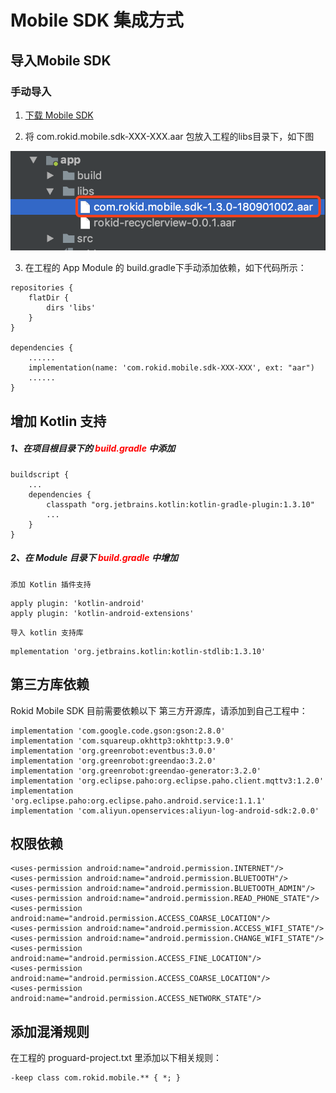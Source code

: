 # Mobile SDK 集成方式
 
## 导入Mobile SDK

### 手动导入

1. [下载 Mobile SDK](https://github.com/Rokid/RokidMobileSDKAndroidDemo/tree/master/RokidSDK)

2. 将 com.rokid.mobile.sdk-XXX-XXX.aar 包放入工程的libs目录下，如下图

![](media/sdkLib.png)

3. 在工程的 App Module 的 build.gradle下手动添加依赖，如下代码所示：

```
repositories {
    flatDir {
        dirs 'libs'
    }
}
    
dependencies {
    ......
    implementation(name: 'com.rokid.mobile.sdk-XXX-XXX', ext: "aar")
    ......
}
```

## 增加 Kotlin 支持

##### 1、在项目根目录下的 <font color=red>build.gradle </font>中添加

```
buildscript {
    ...
    dependencies {
        classpath "org.jetbrains.kotlin:kotlin-gradle-plugin:1.3.10"
        ...
    }
}
```

##### 2、在 Module 目录下 <font color=red> build.gradle </font> 中增加

    添加 Kotlin 插件支持

```
apply plugin: 'kotlin-android'
apply plugin: 'kotlin-android-extensions'
```

    导入 kotlin 支持库

```
mplementation 'org.jetbrains.kotlin:kotlin-stdlib:1.3.10'
```

## 第三方库依赖

Rokid Mobile SDK 目前需要依赖以下 第三方开源库，请添加到自己工程中：

```
implementation 'com.google.code.gson:gson:2.8.0'
implementation 'com.squareup.okhttp3:okhttp:3.9.0'
implementation 'org.greenrobot:eventbus:3.0.0'
implementation 'org.greenrobot:greendao:3.2.0'
implementation 'org.greenrobot:greendao-generator:3.2.0'
implementation 'org.eclipse.paho:org.eclipse.paho.client.mqttv3:1.2.0'
implementation 'org.eclipse.paho:org.eclipse.paho.android.service:1.1.1'
implementation 'com.aliyun.openservices:aliyun-log-android-sdk:2.0.0'
```

## 权限依赖

```
<uses-permission android:name="android.permission.INTERNET"/>
<uses-permission android:name="android.permission.BLUETOOTH"/>
<uses-permission android:name="android.permission.BLUETOOTH_ADMIN"/>
<uses-permission android:name="android.permission.READ_PHONE_STATE"/>
<uses-permission android:name="android.permission.ACCESS_COARSE_LOCATION"/>
<uses-permission android:name="android.permission.ACCESS_WIFI_STATE"/>
<uses-permission android:name="android.permission.CHANGE_WIFI_STATE"/>
<uses-permission android:name="android.permission.ACCESS_FINE_LOCATION"/>
<uses-permission android:name="android.permission.ACCESS_COARSE_LOCATION"/>
<uses-permission android:name="android.permission.ACCESS_NETWORK_STATE"/>
``` 

## 添加混淆规则

在工程的 proguard-project.txt 里添加以下相关规则：

```
-keep class com.rokid.mobile.** { *; }
```


